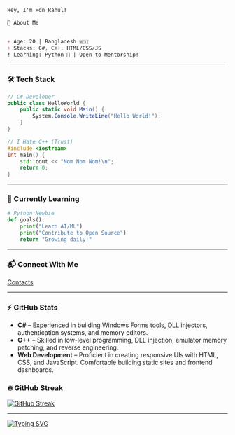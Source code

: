 ````markdown
Hey, I'm Hdn Rahul! 

🚀 About Me


+ Age: 20 | Bangladesh 🇧🇩 
+ Stacks: C#, C++, HTML/CSS/JS 
! Learning: Python 🐍 | Open to Mentorship!
````

---

### 🛠 Tech Stack

```csharp
// C# Developer
public class HelloWorld {
    public static void Main() {
        System.Console.WriteLine("Hello World!");
    }
}
```

```cpp
// I Hate C++ (Trust)
#include <iostream>
int main() {
    std::cout << "Nom Nom Nom!\n";
    return 0;
}
```

---

### 🌱 Currently Learning

```python
# Python Newbie 
def goals():
    print("Learn AI/ML")
    print("Contribute to Open Source")
    return "Growing daily!"
```

---

### 📬 Connect With Me

[Contacts](https://discord.gg/HsrRCKah)

---

### ⚡ GitHub Stats

- **C#** – Experienced in building Windows Forms tools, DLL injectors, authentication systems, and memory editors.
- **C++** – Skilled in low-level programming, DLL injection, emulator memory patching, and reverse engineering.
- **Web Development** – Proficient in creating responsive UIs with HTML, CSS, and JavaScript. Comfortable building static sites and frontend dashboards.

### 🔥 GitHub Streak

[![GitHub Streak](https://streak-stats.demolab.com?user=nishanahmed499&theme=vue-dark&border_radius=10)](https://git.io/streak-stats)


---

<a href="#">
  <img src="https://readme-typing-svg.demolab.com?font=Fira+Code&pause=1000&color=6E45E2&center=true&vCenter=true&width=435&lines=DM+me+on+Discord!;Let's+collaborate+%3A)" alt="Typing SVG" />
</a>

